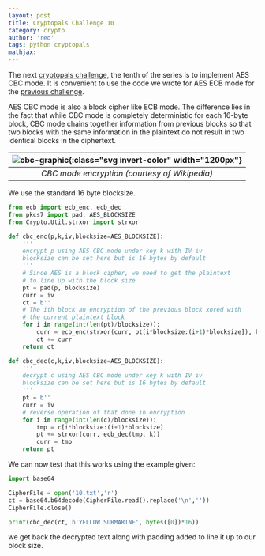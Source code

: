 ```yaml
---
layout: post
title: Cryptopals Challenge 10
category: crypto
author: 'reo'
tags: python cryptopals
mathjax: 
---
```


The next [cryptopals challenge](https://cryptopals.com/), the tenth of the series is to implement AES CBC mode.
It is convenient to use the code we wrote for AES ECB mode for the [previous challenge](/crypto/2020/07/28/09-crypals-challenge.html).

AES CBC mode is also a block cipher like ECB mode. The difference lies in the fact that while CBC mode is
completely deterministic for each 16-byte block, CBC mode chains together information from previous blocks
so that two blocks with the same information in the plaintext do not result in two identical blocks in the
ciphertext.

|![cbc-graphic](https://upload.wikimedia.org/wikipedia/commons/8/80/CBC_encryption.svg){:class="svg invert-color" width="1200px"}|
|:--:|
| *CBC mode encryption (courtesy of Wikipedia)* |

We use the standard 16 byte blocksize.

```python
from ecb import ecb_enc, ecb_dec
from pkcs7 import pad, AES_BLOCKSIZE
from Crypto.Util.strxor import strxor

def cbc_enc(p,k,iv,blocksize=AES_BLOCKSIZE):
    '''
    encrypt p using AES CBC mode under key k with IV iv
    blocksize can be set here but is 16 bytes by default
    '''
    # Since AES is a block cipher, we need to get the plaintext
    # to line up with the block size
    pt = pad(p, blocksize)
    curr = iv
    ct = b''
    # The ith block an encryption of the previous block xored with
    # the current plaintext block
    for i in range(int(len(pt)/blocksize)):
        curr = ecb_enc(strxor(curr, pt[i*blocksize:(i+1)*blocksize]), k)
        ct += curr
    return ct

def cbc_dec(c,k,iv,blocksize=AES_BLOCKSIZE):
    '''
    decrypt c using AES CBC mode under key k with IV iv
    blocksize can be set here but is 16 bytes by default
    '''
    pt = b''
    curr = iv
    # reverse operation of that done in encryption
    for i in range(int(len(c)/blocksize)):
        tmp = c[i*blocksize:(i+1)*blocksize]
        pt += strxor(curr, ecb_dec(tmp, k))
        curr = tmp
    return pt
```

We can now test that this works using the example given:

```python
import base64

CipherFile = open('10.txt','r')
ct = base64.b64decode(CipherFile.read().replace('\n',''))
CipherFile.close()

print(cbc_dec(ct, b'YELLOW SUBMARINE', bytes([0])*16))
```

we get back the decrypted text along with padding added to line it up to
our block size.
